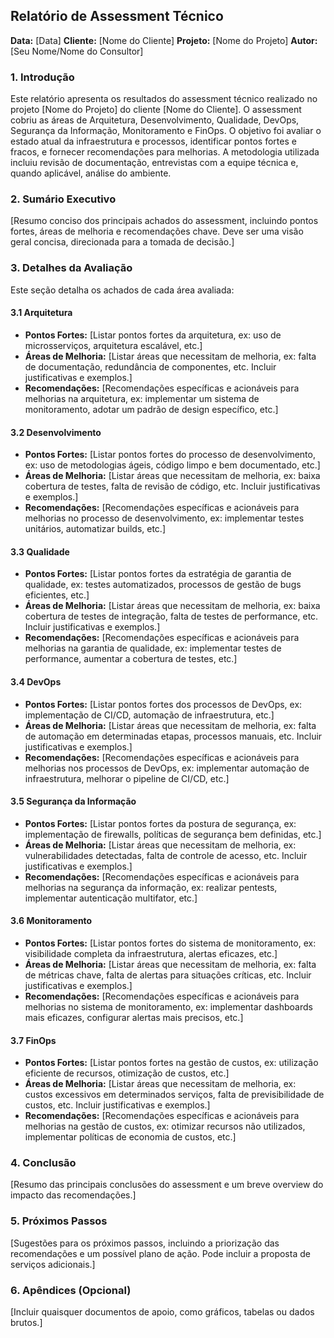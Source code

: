 ## Relatório de Assessment Técnico

**Data:** [Data]
**Cliente:** [Nome do Cliente]
**Projeto:** [Nome do Projeto]
**Autor:** [Seu Nome/Nome do Consultor]

### 1. Introdução

Este relatório apresenta os resultados do assessment técnico realizado no projeto [Nome do Projeto] do cliente [Nome do Cliente]. O assessment cobriu as áreas de Arquitetura, Desenvolvimento, Qualidade, DevOps, Segurança da Informação, Monitoramento e FinOps. O objetivo foi avaliar o estado atual da infraestrutura e processos, identificar pontos fortes e fracos, e fornecer recomendações para melhorias. A metodologia utilizada incluiu revisão de documentação, entrevistas com a equipe técnica e, quando aplicável, análise do ambiente.

### 2. Sumário Executivo

[Resumo conciso dos principais achados do assessment, incluindo pontos fortes, áreas de melhoria e recomendações chave.  Deve ser uma visão geral concisa, direcionada para a tomada de decisão.]

### 3. Detalhes da Avaliação

Este seção detalha os achados de cada área avaliada:

#### 3.1 Arquitetura

* **Pontos Fortes:** [Listar pontos fortes da arquitetura, ex: uso de microsserviços, arquitetura escalável, etc.]
* **Áreas de Melhoria:** [Listar áreas que necessitam de melhoria, ex: falta de documentação, redundância de componentes, etc.  Incluir justificativas e exemplos.]
* **Recomendações:** [Recomendações específicas e acionáveis para melhorias na arquitetura, ex: implementar um sistema de monitoramento, adotar um padrão de design específico, etc.]

#### 3.2 Desenvolvimento

* **Pontos Fortes:** [Listar pontos fortes do processo de desenvolvimento, ex: uso de metodologias ágeis, código limpo e bem documentado, etc.]
* **Áreas de Melhoria:** [Listar áreas que necessitam de melhoria, ex: baixa cobertura de testes, falta de revisão de código, etc.  Incluir justificativas e exemplos.]
* **Recomendações:** [Recomendações específicas e acionáveis para melhorias no processo de desenvolvimento, ex: implementar testes unitários, automatizar builds, etc.]

#### 3.3 Qualidade

* **Pontos Fortes:** [Listar pontos fortes da estratégia de garantia de qualidade, ex: testes automatizados, processos de gestão de bugs eficientes, etc.]
* **Áreas de Melhoria:** [Listar áreas que necessitam de melhoria, ex: baixa cobertura de testes de integração, falta de testes de performance, etc.  Incluir justificativas e exemplos.]
* **Recomendações:** [Recomendações específicas e acionáveis para melhorias na garantia de qualidade, ex: implementar testes de performance, aumentar a cobertura de testes, etc.]

#### 3.4 DevOps

* **Pontos Fortes:** [Listar pontos fortes dos processos de DevOps, ex: implementação de CI/CD, automação de infraestrutura, etc.]
* **Áreas de Melhoria:** [Listar áreas que necessitam de melhoria, ex: falta de automação em determinadas etapas, processos manuais, etc.  Incluir justificativas e exemplos.]
* **Recomendações:** [Recomendações específicas e acionáveis para melhorias nos processos de DevOps, ex: implementar automação de infraestrutura, melhorar o pipeline de CI/CD, etc.]

#### 3.5 Segurança da Informação

* **Pontos Fortes:** [Listar pontos fortes da postura de segurança, ex: implementação de firewalls, políticas de segurança bem definidas, etc.]
* **Áreas de Melhoria:** [Listar áreas que necessitam de melhoria, ex: vulnerabilidades detectadas, falta de controle de acesso, etc.  Incluir justificativas e exemplos.]
* **Recomendações:** [Recomendações específicas e acionáveis para melhorias na segurança da informação, ex: realizar pentests, implementar autenticação multifator, etc.]

#### 3.6 Monitoramento

* **Pontos Fortes:** [Listar pontos fortes do sistema de monitoramento, ex: visibilidade completa da infraestrutura, alertas eficazes, etc.]
* **Áreas de Melhoria:** [Listar áreas que necessitam de melhoria, ex: falta de métricas chave, falta de alertas para situações críticas, etc.  Incluir justificativas e exemplos.]
* **Recomendações:** [Recomendações específicas e acionáveis para melhorias no sistema de monitoramento, ex: implementar dashboards mais eficazes, configurar alertas mais precisos, etc.]

#### 3.7 FinOps

* **Pontos Fortes:** [Listar pontos fortes na gestão de custos, ex: utilização eficiente de recursos, otimização de custos, etc.]
* **Áreas de Melhoria:** [Listar áreas que necessitam de melhoria, ex: custos excessivos em determinados serviços, falta de previsibilidade de custos, etc.  Incluir justificativas e exemplos.]
* **Recomendações:** [Recomendações específicas e acionáveis para melhorias na gestão de custos, ex: otimizar recursos não utilizados, implementar políticas de economia de custos, etc.]

### 4. Conclusão

[Resumo das principais conclusões do assessment e um breve overview do impacto das recomendações.]

### 5. Próximos Passos

[Sugestões para os próximos passos, incluindo a priorização das recomendações e um possível plano de ação.  Pode incluir a proposta de serviços adicionais.]

### 6. Apêndices (Opcional)

[Incluir quaisquer documentos de apoio, como gráficos, tabelas ou dados brutos.]